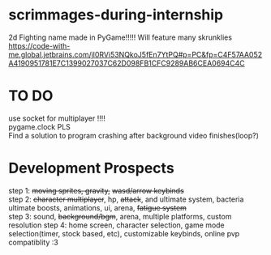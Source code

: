 # scrimmages-during-internship
2d Fighting name made in PyGame!!!!!
Will feature many skrunklies
https://code-with-me.global.jetbrains.com/jl0RVi53NQkoJ5fEn7YtPQ#p=PC&fp=C4F57AA052A4190951781E7C1399027037C62D098FB1CFC9289AB6CEA0694C4C
# TO DO
use socket for multiplayer !!!!  
pygame.clock PLS  
Find a solution to program crashing after background video finishes(loop?)



# Development Prospects
step 1: ~~moving sprites, gravity,~~ ~~wasd/arrow keybinds~~  
step 2: ~~character multiplayer~~, hp, ~~attack~~, and ultimate system, bacteria ultimate boosts, animations, ui, arena, ~~fatigue system~~  
step 3: sound, ~~background/bgm~~, arena, multiple platforms, custom resolution
step 4: home screen, character selection, game mode selection(timer, stock based, etc), customizable keybinds, online pvp compatiblity :3
